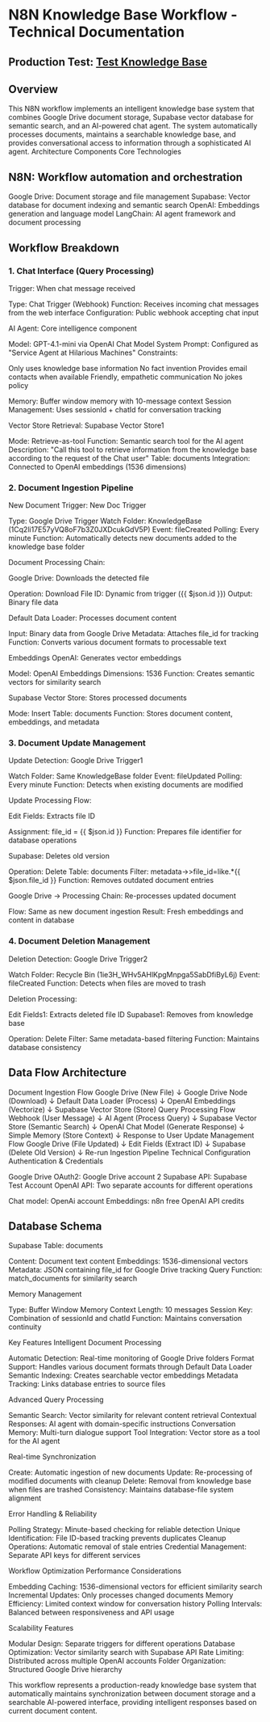 # N8N Knowledge Base Workflow - Technical Documentation

## Production Test: [Test Knowledge Base](https://haasem.github.io/knowledgebase_demo/index.html)

## Overview
This N8N workflow implements an intelligent knowledge base system that combines Google Drive document storage, Supabase vector database for semantic search, and an AI-powered chat agent. The system automatically processes documents, maintains a searchable knowledge base, and provides conversational access to information through a sophisticated AI agent.
Architecture Components
Core Technologies

## N8N: Workflow automation and orchestration
Google Drive: Document storage and file management
Supabase: Vector database for document indexing and semantic search
OpenAI: Embeddings generation and language model
LangChain: AI agent framework and document processing

## Workflow Breakdown
### 1. Chat Interface (Query Processing)
Trigger: When chat message received

Type: Chat Trigger (Webhook)
Function: Receives incoming chat messages from the web interface
Configuration: Public webhook accepting chat input

AI Agent: Core intelligence component

Model: GPT-4.1-mini via OpenAI Chat Model
System Prompt: Configured as "Service Agent at Hilarious Machines"
Constraints:

Only uses knowledge base information
No fact invention
Provides email contacts when available
Friendly, empathetic communication
No jokes policy


Memory: Buffer window memory with 10-message context
Session Management: Uses sessionId + chatId for conversation tracking

Vector Store Retrieval: Supabase Vector Store1

Mode: Retrieve-as-tool
Function: Semantic search tool for the AI agent
Description: "Call this tool to retrieve information from the knowledge base according to the request of the Chat user"
Table: documents
Integration: Connected to OpenAI embeddings (1536 dimensions)

### 2. Document Ingestion Pipeline
New Document Trigger: New Doc Trigger

Type: Google Drive Trigger
Watch Folder: KnowledgeBase (1Cq2li17E57yVQ8oF7b3Z0JXDcukGdV5P)
Event: fileCreated
Polling: Every minute
Function: Automatically detects new documents added to the knowledge base folder

Document Processing Chain:

Google Drive: Downloads the detected file

Operation: Download
File ID: Dynamic from trigger ({{ $json.id }})
Output: Binary file data


Default Data Loader: Processes document content

Input: Binary data from Google Drive
Metadata: Attaches file_id for tracking
Function: Converts various document formats to processable text


Embeddings OpenAI: Generates vector embeddings

Model: OpenAI Embeddings
Dimensions: 1536
Function: Creates semantic vectors for similarity search


Supabase Vector Store: Stores processed documents

Mode: Insert
Table: documents
Function: Stores document content, embeddings, and metadata



### 3. Document Update Management
Update Detection: Google Drive Trigger1

Watch Folder: Same KnowledgeBase folder
Event: fileUpdated
Polling: Every minute
Function: Detects when existing documents are modified

Update Processing Flow:

Edit Fields: Extracts file ID

Assignment: file_id = {{ $json.id }}
Function: Prepares file identifier for database operations


Supabase: Deletes old version

Operation: Delete
Table: documents
Filter: metadata->>file_id=like.*{{ $json.file_id }}
Function: Removes outdated document entries


Google Drive → Processing Chain: Re-processes updated document

Flow: Same as new document ingestion
Result: Fresh embeddings and content in database



### 4. Document Deletion Management
Deletion Detection: Google Drive Trigger2

Watch Folder: Recycle Bin (1ie3H_WHv5AHlKpgMnpga5SabDfiByL6j)
Event: fileCreated
Function: Detects when files are moved to trash

Deletion Processing:

Edit Fields1: Extracts deleted file ID
Supabase1: Removes from knowledge base

Operation: Delete
Filter: Same metadata-based filtering
Function: Maintains database consistency



## Data Flow Architecture
Document Ingestion Flow
Google Drive (New File) 
    ↓
Google Drive Node (Download)
    ↓
Default Data Loader (Process)
    ↓
OpenAI Embeddings (Vectorize)
    ↓
Supabase Vector Store (Store)
Query Processing Flow
Webhook (User Message)
    ↓
AI Agent (Process Query)
    ↓
Supabase Vector Store (Semantic Search)
    ↓
OpenAI Chat Model (Generate Response)
    ↓
Simple Memory (Store Context)
    ↓
Response to User
Update Management Flow
Google Drive (File Updated)
    ↓
Edit Fields (Extract ID)
    ↓
Supabase (Delete Old Version)
    ↓
Re-run Ingestion Pipeline
Technical Configuration
Authentication & Credentials

Google Drive OAuth2: Google Drive account 2
Supabase API: Supabase Test Account
OpenAI API: Two separate accounts for different operations

Chat model: OpenAi account
Embeddings: n8n free OpenAI API credits



## Database Schema
Supabase Table: documents

Content: Document text content
Embeddings: 1536-dimensional vectors
Metadata: JSON containing file_id for Google Drive tracking
Query Function: match_documents for similarity search

Memory Management

Type: Buffer Window Memory
Context Length: 10 messages
Session Key: Combination of sessionId and chatId
Function: Maintains conversation continuity

Key Features
Intelligent Document Processing

Automatic Detection: Real-time monitoring of Google Drive folders
Format Support: Handles various document formats through Default Data Loader
Semantic Indexing: Creates searchable vector embeddings
Metadata Tracking: Links database entries to source files

Advanced Query Processing

Semantic Search: Vector similarity for relevant content retrieval
Contextual Responses: AI agent with domain-specific instructions
Conversation Memory: Multi-turn dialogue support
Tool Integration: Vector store as a tool for the AI agent

Real-time Synchronization

Create: Automatic ingestion of new documents
Update: Re-processing of modified documents with cleanup
Delete: Removal from knowledge base when files are trashed
Consistency: Maintains database-file system alignment

Error Handling & Reliability

Polling Strategy: Minute-based checking for reliable detection
Unique Identification: File ID-based tracking prevents duplicates
Cleanup Operations: Automatic removal of stale entries
Credential Management: Separate API keys for different services

Workflow Optimization
Performance Considerations

Embedding Caching: 1536-dimensional vectors for efficient similarity search
Incremental Updates: Only processes changed documents
Memory Efficiency: Limited context window for conversation history
Polling Intervals: Balanced between responsiveness and API usage

Scalability Features

Modular Design: Separate triggers for different operations
Database Optimization: Vector similarity search with Supabase
API Rate Limiting: Distributed across multiple OpenAI accounts
Folder Organization: Structured Google Drive hierarchy

This workflow represents a production-ready knowledge base system that automatically maintains synchronization between document storage and a searchable AI-powered interface, providing intelligent responses based on current document content.
